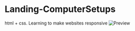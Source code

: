 # Landing-ComputerSetups
 html + css. Learning to make websites responsive 
 ![Preview](https://i.imgur.com/jLEkhdl.png)
